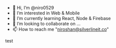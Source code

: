 - 👋 Hi, I’m @niro0529
- 👀 I’m interested in Web & Mobile
- 🌱 I’m currently learning React, Node & Firebase
- 💞️ I’m looking to collaborate on ...
- 📫 How to reach me "niroshan@silverlineit.co"

<!---
niro0529/niro0529 is a ✨ special ✨ repository because its `README.md` (this file) appears on your GitHub profile.
You can click the Preview link to take a look at your changes.
--->

test